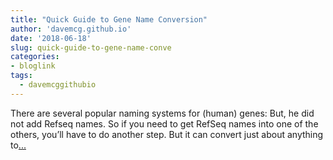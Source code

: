 ```yaml
---
title: "Quick Guide to Gene Name Conversion"
author: 'davemcg.github.io'
date: '2018-06-18'
slug: quick-guide-to-gene-name-conve
categories:
- bloglink
tags:
  - davemcggithubio
---
```


There are several popular naming systems for (human) genes: But, he did not add Refseq names. So if you need to get RefSeq names into one of the others, you’ll have to do another step. But it can convert just about anything to[... <i class="fas fa-external-link-alt"></i>](http://davemcg.github.io/./post/quick-guide-to-gene-name-conversion/)

